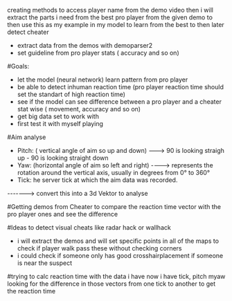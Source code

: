 creating methods to access player name from the demo video then i will extract the parts i need from the best pro player from the given demo to then use this as my example in my model to learn from the best to then later detect cheater

- extract data from the demos with demoparser2
- set guideline from pro player stats ( accuracy and so on)

#Goals:

- let the model (neural network) learn pattern from pro player
- be able to detect inhuman reaction time (pro player reaction time should set the standart of high reaction time)
- see if the model can see difference between a pro player and a cheater stat wise ( movement, accuracy and so on)
- get big data set to work with
- first test it with myself playing

#Aim analyse

- Pitch: ( vertical angle of aim so up and down) ---> 90 is looking straigh up - 90 is looking straight down
- Yaw: (horizontal angle of aim so left and right) ----> represents the rotation around the vertical axis, usually in degrees from 0° to 360°
- Tick: he server tick at which the aim data was recorded.

-------> convert this into a 3d Vektor to analyse

#Getting demos from Cheater to compare the reaction time vector with the pro player ones and see the difference

#Ideas to detect visual cheats like radar hack or wallhack

- i will extract the demos and will set specific points in all of the maps to check if player walk pass these without checking corners
- i could check if someone only has good crosshairplacement if someone is near the suspect

#trying to calc reaction time with the data i have now i have tick, pitch myaw looking for the difference in those vectors from one tick to another to get the reaction time
